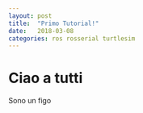 ```yaml
---
layout: post
title:  "Primo Tutorial!"
date:   2018-03-08
categories: ros rosserial turtlesim
---
```


# Ciao a tutti

Sono un figo
